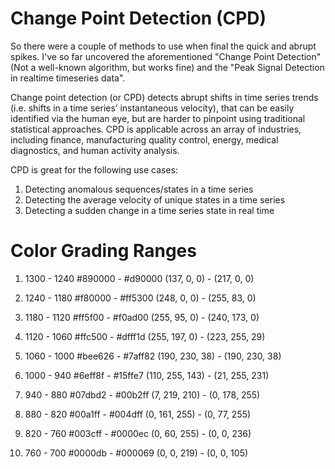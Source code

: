 # Change Point Detection (CPD)
So there were a couple of methods to use when final the quick and abrupt spikes. I've so far uncovered the aforementioned "Change Point Detection"(Not a well-known algorithm, but works fine) and the "Peak Signal Detection in realtime timeseries data".

Change point detection (or CPD) detects abrupt shifts in time series trends (i.e. shifts in a time series’ instantaneous velocity), that can be easily identified via the human eye, but are harder to pinpoint using traditional statistical approaches. CPD is applicable across an array of industries, including finance, manufacturing quality control, energy, medical diagnostics, and human activity analysis.

CPD is great for the following use cases:
1. Detecting anomalous sequences/states in a time series
1. Detecting the average velocity of unique states in a time series
1. Detecting a sudden change in a time series state in real time


# Color Grading Ranges 

1) 1300 - 1240
#890000 - #d90000
(137, 0, 0) - (217, 0, 0)


2) 1240 - 1180
#f80000 - #ff5300
(248, 0, 0) - (255, 83, 0)


3) 1180 - 1120
#ff5f00 - #f0ad00
(255, 95, 0) - (240, 173, 0)


4) 1120 - 1060
#ffc500 - #dfff1d
(255, 197, 0) - (223, 255, 29)


5) 1060 - 1000
#bee626 - #7aff82
(190, 230, 38) - (190, 230, 38)


6) 1000 - 940
#6eff8f - #15ffe7
(110, 255, 143) - (21, 255, 231)


7) 940 - 880
#07dbd2 - #00b2ff
(7, 219, 210) - (0, 178, 255)


8) 880 - 820
#00a1ff - #004dff
(0, 161, 255) - (0, 77, 255)


9) 820 - 760
#003cff - #0000ec
(0, 60, 255) - (0, 0, 236)


10) 760 - 700
#0000db - #000069
(0, 0, 219) - (0, 0, 105)

